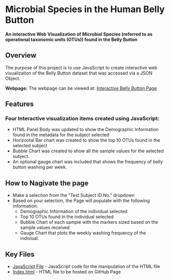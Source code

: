 # Microbial Species in the Human Belly Button
**An interactive Web Visualization of Microbial Species (referred to as operational taxonomic units (OTUs)) found in the Belly Button**

## Overview
The purpose of this project is to use JavaScript to create interactive web visualization of the Belly Button dataset that was accessed via a JSON Object.

**Webpage:**
The webpage can be viewed at: [Interactive Belly Button Page](https://wayburke.github.io/BellyButton-Microbies/)

## Features
### Four Interactive visualization items created using JavaScript:
* HTML Panel Body was updated to show the Demographic Information found in the metadata for the subject selected
* Horizontal Bar chart was created to show the top 10 OTUs found in the selected subject
* Bubble Chart was created to show all the sample values for the selected subject.
* An optional gauge chart was included that shows the frequency of belly button washing per week.

## How to Nagivate the page
* Make a selection from the "Test Subject ID No." dropdown
* Based on your selection, the Page will populate with the following information:
  * Demographic Information of the individual selected
  * Top 10 OTUs found in the individual selected
  * Bubble Chart of each sample with the markers sized based on the sample values received
  * Gauge Chart that plots the weekly washing frequency of the indiviual.
  
## Key Files
* [JavaScript File](/static/js/app.js) - JavaScript code for the manipulation of the HTML file
* [Index.html](/index.html) - HTML file to be hosted on GitHub Page


